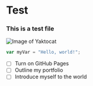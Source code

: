 # Test
### This is a test file
![Image of Yaktocat](https://octodex.github.com/images/yaktocat.png) 
``` JaVASCRIPT
var myVar = "Hello, world!";
```
- [ ] Turn on GitHub Pages
- [ ] Outline my portfolio
- [ ] Introduce myself to the world
